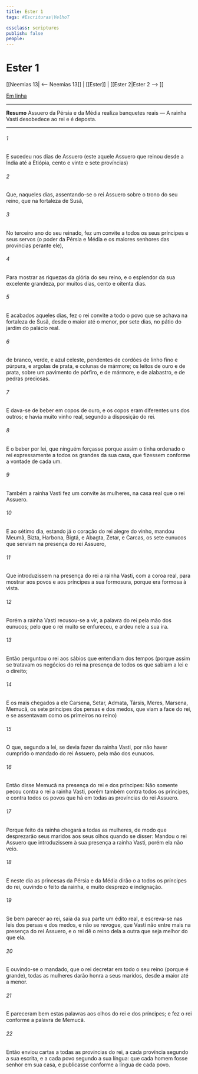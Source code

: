 ```yaml
---
title: Ester 1
tags: #Escrituras\VelhoT

cssclass: scriptures
publish: false
people:
---
```


# Ester 1
[[Neemias 13| <-- Neemias 13]] | [[Ester]] | [[Ester 2|Ester 2 --> ]]

[Em linha](https://churchofjesuschrist.org/study/scriptures/ot/esth/1?lang=por)

---
__Resumo__
Assuero da Pérsia e da Média realiza banquetes reais — A rainha Vasti desobedece ao rei e é deposta.

---
###### 1 
E sucedeu nos dias de Assuero (este  aquele Assuero que reinou desde a Índia até a Etiópia,  cento e vinte e sete províncias)

###### 2 
Que, naqueles dias, assentando-se o rei Assuero sobre o trono do seu reino, que  na fortaleza de Susã,

###### 3 
No terceiro ano do seu reinado, fez um convite a todos os seus príncipes e seus servos (o poder da Pérsia e Média e os maiores senhores das províncias  perante ele),

###### 4 
Para mostrar as riquezas da glória do seu reino, e o esplendor da sua excelente grandeza, por muitos dias,  cento e oitenta dias.

###### 5 
E acabados aqueles dias, fez o rei  convite a todo o povo que se achava na fortaleza de Susã, desde o maior até o menor, por sete dias, no pátio do jardim do palácio real.

###### 6 
 de branco, verde, e azul celeste, pendentes de cordões de linho fino e púrpura, e argolas de prata, e colunas de mármore; os leitos de ouro e de prata, sobre um pavimento de pórfiro, e de mármore, e de alabastro, e de pedras preciosas.

###### 7 
E dava-se de beber em copos de ouro, e os copos eram diferentes uns dos outros; e havia muito vinho real, segundo a disposição do rei.

###### 8 
E o beber  por lei, que ninguém forçasse  porque assim o tinha ordenado o rei expressamente a todos os grandes da sua casa, que fizessem conforme a vontade de cada um.

###### 9 
Também a rainha Vasti fez um convite às mulheres, na casa real que  o rei Assuero.

###### 10 
E ao sétimo dia, estando já o coração do rei alegre do vinho, mandou Meumã, Bizta, Harbona, Bigtá, e Abagta, Zetar, e Carcas, os sete eunucos que serviam na presença do rei Assuero,

###### 11 
Que introduzissem na presença do rei a rainha Vasti, com a coroa real, para mostrar aos povos e aos príncipes a sua formosura, porque era formosa à vista.

###### 12 
Porém a rainha Vasti recusou-se a vir,  a palavra do rei pela mão dos eunucos; pelo que o rei muito se enfureceu, e ardeu nele a sua ira.

###### 13 
Então perguntou o rei aos sábios que entendiam dos tempos (porque assim se tratavam os negócios do rei na presença de todos os que sabiam a lei e o direito;

###### 14 
E os mais chegados a ele  Carsena, Setar, Admata, Társis, Meres, Marsena, Memucã, os sete príncipes dos persas e dos medos, que viam a face do rei, e se assentavam como os primeiros no reino)

###### 15 
O que, segundo a lei, se devia fazer da rainha Vasti, por não haver cumprido o mandado do rei Assuero, pela mão dos eunucos.

###### 16 
Então disse Memucã na presença do rei e dos príncipes: Não somente pecou contra o rei a rainha Vasti, porém também contra todos os príncipes, e contra todos os povos que há em todas as províncias do rei Assuero.

###### 17 
Porque  feito da rainha chegará a todas as mulheres, de modo que desprezarão seus maridos aos seus olhos quando se disser: Mandou o rei Assuero que introduzissem à sua presença a rainha Vasti, porém ela não veio.

###### 18 
E neste  dia as princesas da Pérsia e da Média dirão o  a todos os príncipes do rei, ouvindo o feito da rainha, e  muito desprezo e indignação.

###### 19 
Se bem parecer ao rei, saia da sua parte um édito real, e escreva-se nas leis dos persas e dos medos, e não se revogue,  que Vasti não entre mais na presença do rei Assuero, e o rei dê o reino dela a outra que seja melhor do que ela.

###### 20 
E ouvindo-se o mandado, que o rei decretar em todo o seu reino (porque é grande), todas as mulheres darão honra a seus maridos, desde a maior até a menor.

###### 21 
E pareceram bem estas palavras aos olhos do rei e dos príncipes; e fez o rei conforme a palavra de Memucã.

###### 22 
Então enviou cartas a todas as províncias do rei, a cada província segundo a sua escrita, e a cada povo segundo a sua língua: que cada homem fosse senhor em sua casa, e  publicasse conforme a língua de cada povo.

